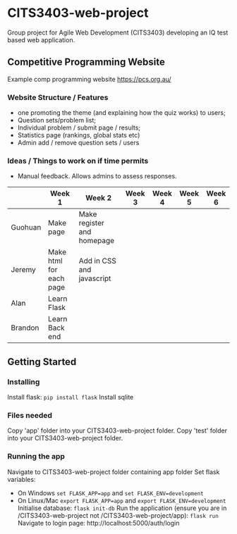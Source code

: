 # CITS3403-web-project
Group project for Agile Web Development (CITS3403) developing an IQ test based web application.

## Competitive Programming Website

Example comp programming website https://pcs.org.au/

### Website Structure / Features
- one promoting the theme (and explaining how the quiz works) to users; 
- Question sets/problem list; 
- Individual problem / submit page / results; 
- Statistics page (rankings, global stats etc)
- Admin add / remove question sets / users

### Ideas / Things to work on if time permits
- Manual feedback. Allows admins to assess responses. 

|         | Week 1                  | Week 2                    | Week 3 | Week 4 | Week 5 | Week 6 |
|---------|-------------------------|---------------------------|--------|--------|--------|--------|
| Guohuan | Make page               | Make register and homepage|        |        |        |        |
| Jeremy  | Make html for each page | Add in CSS and javascript |        |        |        |        |
| Alan    | Learn Flask             |                           |        |        |        |        |
| Brandon | Learn Back end          |                           |        |        |        |        |

## Getting Started
### Installing
Install flask: `pip install flask`
Install sqlite

### Files needed
Copy 'app' folder into your CITS3403-web-project folder.
Copy 'test' folder into your CITS3403-web-project folder.

### Running the app
Navigate to CITS3403-web-project folder containing app folder
Set flask variables:
- On Windows `set FLASK_APP=app` and `set FLASK_ENV=development`
- On Linux/Mac `export FLASK_APP=app` and `export FLASK_ENV=development`
Initialise database: `flask init-db`
Run the application (ensure you are in /CITS3403-web-project not /CITS3403-web-project/app): `flask run`
Navigate to login page: http://localhost:5000/auth/login
